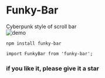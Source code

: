 # Funky-Bar
Cyberpunk style of scroll bar  
![demo](https://user-images.githubusercontent.com/29811304/79767612-26d5d800-835c-11ea-8523-938fa38b9d3c.gif)

```
npm install funky-bar
```
```
import FunkyBar from 'funky-bar';  
```
### if you like it, please give it a star
